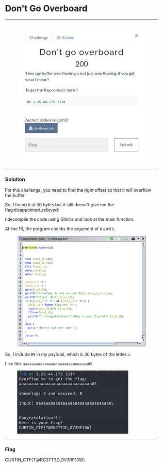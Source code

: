 # Don't Go Overboard

***

<figure><img src="../../../.gitbook/assets/image (2) (1) (1) (1) (1) (1) (1) (1) (1).png" alt=""><figcaption></figcaption></figure>

***

### Solution

For this challenge, you need to find the right offset so that it will overflow the buffer.

So, I found it at 30 bytes but it still doesn't give me the flag:disappointed\_relieved:

I decompile the code using Ghidra and look at the main function.

At line 16, the program checks the argument of `0` and `5`.

<figure><img src="../../../.gitbook/assets/image (3) (1) (1) (1) (1).png" alt=""><figcaption></figcaption></figure>

So, I include `05` in my payload, which is 30 bytes of the letter `a`.

Like this `aaaaaaaaaaaaaaaaaaaaaaaaaaaaaa05`

<figure><img src="../../../.gitbook/assets/image (4) (1) (1) (1) (1).png" alt=""><figcaption></figcaption></figure>

***

### Flag

CURTIN\_CTF{T@RG3TT3D\_0V3RF10W}
